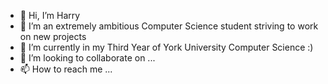 - 👋 Hi, I’m Harry
- 👀 I’m an extremely ambitious Computer Science student striving to work on new projects
- 🌱 I’m currently in my Third Year of York University Computer Science :)
- 💞️ I’m looking to collaborate on ...
- 📫 How to reach me ...

<!---
nate-diaz/nate-diaz is a ✨ special ✨ repository because its `README.md` (this file) appears on your GitHub profile.
You can click the Preview link to take a look at your changes.
--->
